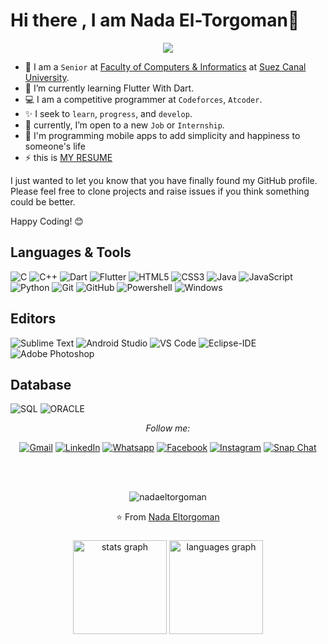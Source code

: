 # Hi there , I am Nada El-Torgoman👋
<p align="center">
  <img src="https://readme-typing-svg.demolab.com/?lines=I+am+a+Computer+Scinece+student;Flutter+Develober;Comptative+programming;Software+Engineering;&font=Fira%20Code&center=true&size=30&width=600&height=150&duration=4000&pause=1000">
</p>

-  🏫 I am a `Senior` at [Faculty of Computers & Informatics](http://suez.edu.eg/ar/%d9%83%d9%84%d9%8a%d8%a9-%d8%a7%d9%84%d8%ad%d8%a7%d8%b3%d8%a8%d8%a7%d8%aa-%d9%88%d8%a7%d9%84%d9%85%d8%b9%d9%84%d9%88%d9%85%d8%a7%d8%aa/) at [Suez Canal University](http://suez.edu.eg/ar/).
- 🌱 I’m currently learning Flutter With Dart.
- 💻 I am a competitive programmer at `Codeforces`, `Atcoder`.
- ✨ I seek to `learn`, `progress`, and `develop`.
- 💭 currently, I’m open to a new `Job` or `Internship`.
- 📌 I'm programming mobile apps to add simplicity and happiness to someone's life
- ⚡ this is [MY RESUME](https://drive.google.com/file/d/1DXzEphIkxvq622KO4PeZaIsGtpDb3ncG/view)

I just wanted to let you know that you have finally found my GitHub profile. <br>
Please feel free to clone projects and raise issues if you think something could be better.

Happy Coding! 😊

## Languages & Tools


![C](https://img.shields.io/badge/-C-000000?style=flat&logo=c)
![C++](https://img.shields.io/badge/-C++-000000?style=flat&logo=c%2B%2B)
![Dart](https://img.shields.io/badge/-Dart-000000?style=flat&logo=Dart)
![Flutter](https://img.shields.io/badge/-Flutter-000000?style=flat&logo=flutter&logoColor=02569B)
![HTML5](https://img.shields.io/badge/-HTML5-000000?style=flat&logo=html5)
![CSS3](https://img.shields.io/badge/-CSS3-000000?style=flat&logo=css3)
![Java](https://img.shields.io/badge/-Java-000000?style=flat&logo=Java)
![JavaScript](https://img.shields.io/badge/-JavaScript-000000?style=flat&logo=javascript)
![Python](https://img.shields.io/badge/-Python-000000?style=flat&logo=python)
![Git](https://img.shields.io/badge/-Git-000000?style=flat&logo=git)
![GitHub](https://img.shields.io/badge/-GitHub-000000?style=flat&logo=github)
![Powershell](https://img.shields.io/badge/-Powershell-000000?style=flat&logo=powershell)
![Windows](https://img.shields.io/badge/-Windows-000000?style=flat&logo=windows)



## Editors

![Sublime Text](http://img.shields.io/badge/-Sublime%20Text-000000?style=flat&logo=sublime-text)
![Android Studio](https://img.shields.io/badge/-Android%20Studio-000000?style=flat&logo=android-studio)
![VS Code](https://img.shields.io/badge/-VS%20Code-000000?style=flat&logo=visual-studio-code&logoColor=007ACC)
![Eclipse-IDE](https://img.shields.io/badge/-Eclipse-000000?style=flat&logo=eclipse&logoColor=2C2255)
![Adobe Photoshop](http://img.shields.io/badge/-Abode%20Photoshop-000000?style=flat&logo=adobe-photoshop)

## Database

![SQL](https://img.shields.io/badge/-SQL-000000?style=flat&logo=postgresql)
![ORACLE](https://img.shields.io/badge/-ORACLE-000000?style=flat&logo=oracle)

<div align="center">

<i>Follow me:</i><br>

  <a href="mailto:nada.khalid.eltorgoman@gmail.com"><img img src="https://img.shields.io/badge/gmail-%23EA4335.svg?style=plastic&logo=gmail&logoColor=white" alt="Gmail"/></a>
   <a href="https://www.linkedin.com/in/nada-eltorgoman/"><img src="https://img.shields.io/badge/linkedin-%230A66C2.svg?style=plastic&logo=linkedin&logoColor=white" alt="LinkedIn"/></a>
  <a href="https://wa.me/qr/5RKTJERCC65RD1"><img src="https://img.shields.io/badge/whatsapp-%2325D366.svg?style=plastic&logo=whatsapp&logoColor=white" alt="Whatsapp"/></a>
	<a href="https://www.facebook.com/nada.eltorgoman/"><img src="https://img.shields.io/badge/facebook-%231877F2.svg?style=plastic&logo=facebook&logoColor=white" alt="Facebook"/></a>
	<a href="https://www.instagram.com/nadoo_eltorgoman/"><img src="https://img.shields.io/badge/instagram-%23E4405F.svg?style=plastic&logo=instagram&logoColor=white" alt="Instagram"/></a>
  <a href="https://www.snapchat.com/add/n_eltorgoman?share_id=7oJt5vJ03lA&locale=en-US"><img src="https://img.shields.io/badge/snapchat-%23FFFC00.svg?style=plastic&logo=snapchat&logoColor=black" alt="Snap Chat"/></a>

<br><br>
<p align="center"> <img src="https://komarev.com/ghpvc/?username=nadaeltorgoman" alt="nadaeltorgoman" /> </p
</div>

⭐ From [Nada Eltorgoman](https://github.com/nadaeltorgoman)

###

<div align="center">
  <img src="https://github-readme-stats.vercel.app/api?username=nadaeltorgoman&hide_title=false&hide_rank=false&show_icons=true&include_all_commits=true&count_private=true&disable_animations=false&theme=dracula&locale=en&hide_border=false" height="150" alt="stats graph"  />
  <img src="https://github-readme-stats.vercel.app/api/top-langs?username=nadaeltorgoman&locale=en&hide_title=false&layout=compact&card_width=320&langs_count=5&theme=dracula&hide_border=false" height="150" alt="languages graph"  />
</div>


###
